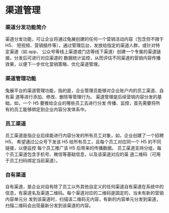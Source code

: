 # 渠道管理



### 渠道分发功能简介 

渠道分发功能，可让企业将通过兔展创建的任何一个营销活动内容（包含但不限于 H5、 短视频、营销插件等），通过管理后台，发放给指定的渠道人群，或针对特定渠道（如 app、 公众号等线上渠道或门店等线下渠道）创建一个专属的渠道链接。分发后可进行对应渠道的 数据统计监控，从而评估不同渠道的营销内容传播效果，以便下一步优化营销策略、优化渠道管理。

### 渠道管理功能 

兔展平台的渠道管理功能，指的是，企业管理员能够对企业账户内的员工渠道、自有渠 道等进行添加、修改、删除等管理行为。 渠道管理是后续营销内容分发的基础，如，一个 H5 要推给企业的哪些员工去进行分发 传播、监控，首先需要将所有的员工能够绑定到企业内容分发体系中。

### 员工渠道 

员工渠道是指企业后续能进行内容分发的所有员工对象，如，企业创建了一个招聘 H5， 希望通过公众号下发该 H5 给所有员工，且每个员工对应同一个 H5 的不同链接，以便监控 每个员工推广该 H5 后带来的传播数据。 员工渠道支持分组，每个员工渠道包含手机号、微信等基础信息，以及该渠道对应的渠 道二维码（可用于员工扫码绑定当前渠道）。

### 自有渠道

自有渠道，是企业对自有除了员工以外其他自定义的任何渠道自有渠道在系统中的信息，有渠道名及渠道二维码。每个渠道对应的二维码是固定的，当未有新的营销内容单元分 发到该渠道时，扫描该二维码无内容，有新的内容单元分发到渠道，扫描二维码会出现最新分发到该渠道的内容。

